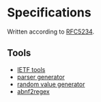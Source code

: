# Specifications

Written according to [RFC5234](http://tools.ietf.org/html/rfc5234).

## Tools
- [IETF tools](http://tools.ietf.org/)
- [parser generator](https://github.com/Engelberg/instaparse/blob/master/docs/ABNF.md)
- [random value generator](http://www.quut.com/abnfgen/)
- [abnf2regex](https://github.com/akr/abnf)
